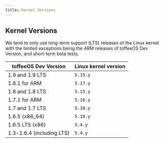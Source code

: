 ```yaml
---
title: Kernel Versions
---
```

## Kernel Versions

We tend to only use long-term support (LTS) releases of the Linux kernel with the limited exceptions being the ARM releases of toffeeOS Dev Version, and short-term beta tests.

| toffeeOS Dev Version | Linux kernel version |
|------------|----------------------|
| 1.9 and 1.9 LTS | ``5.15.y`` |
| 1.8.1 for ARM | ``5.17.y`` |
| 1.8 and 1.8 LTS | ``5.15.y`` |
| 1.7.1 for ARM | ``5.16.y`` |
| 1.7 and 1.7 LTS | ``5.10.y`` |
| 1.6.5 (x86_64) | ``5.10.y`` |
| 1.6.5 LTS (x86) | ``5.4.y`` |
| 1.3-1.6.4 (including LTS) | ``5.4.y`` |
